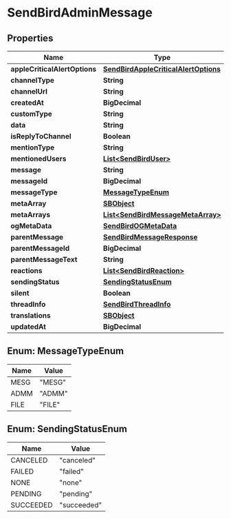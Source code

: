 

# SendBirdAdminMessage


## Properties

| Name | Type | Description | Notes |
|------------ | ------------- | ------------- | -------------|
|**appleCriticalAlertOptions** | [**SendBirdAppleCriticalAlertOptions**](SendBirdAppleCriticalAlertOptions.md) |  |  [optional] |
|**channelType** | **String** |  |  [optional] |
|**channelUrl** | **String** |  |  [optional] |
|**createdAt** | **BigDecimal** |  |  [optional] |
|**customType** | **String** |  |  [optional] |
|**data** | **String** |  |  [optional] |
|**isReplyToChannel** | **Boolean** |  |  [optional] |
|**mentionType** | **String** |  |  [optional] |
|**mentionedUsers** | [**List&lt;SendBirdUser&gt;**](SendBirdUser.md) |  |  [optional] |
|**message** | **String** |  |  [optional] |
|**messageId** | **BigDecimal** |  |  [optional] |
|**messageType** | [**MessageTypeEnum**](#MessageTypeEnum) |  |  [optional] |
|**metaArray** | [**SBObject**](SBObject.md) |  |  [optional] |
|**metaArrays** | [**List&lt;SendBirdMessageMetaArray&gt;**](SendBirdMessageMetaArray.md) |  |  [optional] |
|**ogMetaData** | [**SendBirdOGMetaData**](SendBirdOGMetaData.md) |  |  [optional] |
|**parentMessage** | [**SendBirdMessageResponse**](SendBirdMessageResponse.md) |  |  [optional] |
|**parentMessageId** | **BigDecimal** |  |  [optional] |
|**parentMessageText** | **String** |  |  [optional] |
|**reactions** | [**List&lt;SendBirdReaction&gt;**](SendBirdReaction.md) |  |  [optional] |
|**sendingStatus** | [**SendingStatusEnum**](#SendingStatusEnum) |  |  [optional] |
|**silent** | **Boolean** |  |  [optional] |
|**threadInfo** | [**SendBirdThreadInfo**](SendBirdThreadInfo.md) |  |  [optional] |
|**translations** | [**SBObject**](SBObject.md) |  |  [optional] |
|**updatedAt** | **BigDecimal** |  |  [optional] |



## Enum: MessageTypeEnum

| Name | Value |
|---- | -----|
| MESG | &quot;MESG&quot; |
| ADMM | &quot;ADMM&quot; |
| FILE | &quot;FILE&quot; |



## Enum: SendingStatusEnum

| Name | Value |
|---- | -----|
| CANCELED | &quot;canceled&quot; |
| FAILED | &quot;failed&quot; |
| NONE | &quot;none&quot; |
| PENDING | &quot;pending&quot; |
| SUCCEEDED | &quot;succeeded&quot; |



